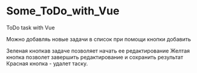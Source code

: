 # Some_ToDo_with_Vue
ToDo  task with Vue

Можно добавляь новые задачи в список при помощи кнопки добавить

Зеленая кнопкав задаче позволяет начать ее редактирование
Желтая кнопка позволет завершить редактирование и сохранить результат
Красная кнопка - удалет таску.
